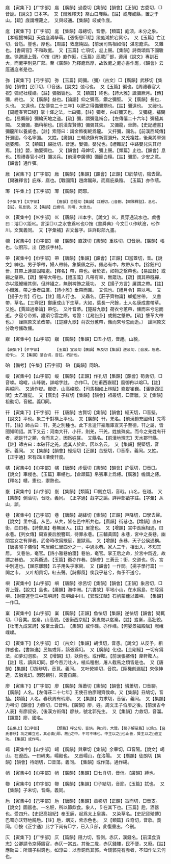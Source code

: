 <!-- { "loadSidebar": true } -->
庪	【寅集下】【广字部】	庪	【廣韻】過委切【集韻】【韻會】【正韻】古委切，□音詭。【說文】□本字。　又【爾雅釋天】祭山曰庪縣。【註】或庪或縣，置之于山。【疏】庪謂埋藏之。　又與攱通。【集韻】攱或作庪。

庬	【寅集下】【广字部】	庬	【集韻】母總切，音懵。【類篇】庬澒，未分之象。【孝經援神契】天度庬鴻孳萌。【張衡思□賦】踰庬鴻於宕冥兮。　又【玉篇】亡江切，音尨。豐也，厚也。【周語】敦庬純固。【前漢司馬相如傳】湛恩庬洪。　又雜也。【書周官】不和政庬。　又【玉篇】亡項切，尨上聲。【集韻】詩商頌爲下國駿庬。徐邈讀上聲。○按《詩》庬作厖，《玉篇》厖載厂部，遵用《說文》專訓石大，而庬字別見广部。至《廣韻》乃釋庬爲厚，故敦庬之庬亦書作厖，《韻會》云厖通庬者是也。

弥	【寅集下】【弓字部】	弥	【玉篇】同彌。（彌）〔古文〕□【廣韻】武移切【集韻】【韻會】民□切，□音迷。【說文】弛弓也。　又【玉篇】徧也。【周禮春官大祝】彌祀社稷禱。【註】彌猶徧也。　又【類篇】終也。【詩大雅】誕彌厥月。【傳】彌，終也。　又【廣韻】益也。【論語】仰之彌高，鑽之彌堅。　又【廣韻】長也，久也。　又遠也。【左傳哀二十三年】以肥之得備彌甥也。【註】彌遠也。　又祲也。【周禮春官□祲】掌十煇之法，七曰彌。【註】彌者，白虹彌天也。　又彌縫，補闕也。【易繫辭】彌綸天地之道。【疏】彌，謂彌逢補合。【左傳僖二十六年】彌縫其闕。　又彌彌，猶稍稍也。【前漢韋賢傳】彌彌其失。　又彌龍，車飾。【史記禮書】彌龍所以養威也。【註】索隱曰：謂金飾衡軛爲龍。　又扞彌，國名。【前漢西域傳】扞彌國，今名寧彌。　又姓。【廣韻】三輔決錄有新豐彌升。又羌複姓，後秦將軍彌姐婆觸。　又【類篇】綿批切，音迷。嫛彌，嬰兒也。【禮雜記】中路嬰兒失其母焉。【註】嬰，猶嫛彌也。　又【韻會】母婢切，彌上聲。【類篇】止也。【韻會】息也。【周禮春官小祝】彌災兵。【前漢李廣傳】彌節白檀。【註】彌節，少安之意。【韻會】通作弭。

廕	【寅集下】【广字部】	廕	【廣韻】【集韻】【韻會】【正韻】□於禁切，陰去聲。【爾雅釋言】庇庥，廕也。【戰國策】趙席隴畝，而廕庇桑陰。　【玉篇】亦作蔭。

瑘	【午集上】【玉字部】	瑘	【廣韻】同琊。

	【子集下】【又字部】		【唐韻】苦怪切【集韻】口漑切，□音蒯。【爾雅釋詁】，息也。【註】，氣息貌。又【集韻】丘媿切，同喟，太息也。

巛	【寅集中】【巛字部】	巛	【唐韻】川本字。【說文】巛，貫穿通流水也。虞書曰：濬□巜距巛。言深□巜之水會爲巛也○按《書舜典》今文□巜作畎澮，巛作川。文異義同。　又【字彙補】古文鬊字。註詳髟部九畫。

幮	【寅集中】【巾字部】	幮	【廣韻】直誅切【集韻】重株切，□音廚。【廣韻】帳也。似廚形。出【陸該字林】。

帶	【寅集中】【巾字部】	帶	【唐韻】【集韻】【韻會】【正韻】□當蓋切，音。【說文】紳也。男子搫帶，婦人帶絲，象繫佩之形。佩必有巾，故帶从巾。【徐鉉曰】卌，其帶上連屬固結處。【釋名】帶，蔕也。著於衣，如物之繫蔕也。【易訟卦】或錫之鞶帶。【疏】鞶帶大帶也。【禮玉藻】凡帶有率，無箴功。【疏】謂其帶旣襌，亦以箴緶緝其側，但繂襵之，無別裨飾之箴功。　又【揚子方言】厲謂之帶。【註】小爾雅，帶之垂者曰厲。【詩小雅】垂帶而厲。　又佩也。【禮月令】帶以弓。　又【揚子方言】行也。【註】隨人行也。　又蟲名。【莊子齊物論】螂蛆甘帶。　又書帶，草名。【三齊記】鄭康成山下生草，大如，葉長一尺餘，土人名康成書帶草。又姓。【賈誼過秦論】帶佗。　又叶音蒂。【楚辭九歌】荷衣兮蕙帶，儵而來兮忽而逝。夕宿兮帝鄉，誰須兮雲之際。考證：〔【易訟卦】或錫之鞶帶。【疏】鞶革大帶也。〕　謹照原文革改帶。〔【楚辭九歌】荷衣分蕙帶，鯈而來兮忽而逝。〕　謹照原文分改兮鯈改儵。 

巐	【寅集中】【山字部】	巐	【廣韻】【集韻】□丑小切，音趫。山貌。

	【辰集下】【歹字部】		【玉篇】宜及切【廣韻】魚及切【集韻】逆及切，□音岌。危也。或作□。　又【集韻】落合切，音拉。朽折也。

砶	【備考】【午集】【石字部】	砶	【奚韻】同珀。

嵷	【寅集中】【山字部】	嵷	【廣韻】【正韻】作孔切【集韻】【韻會】筍勇切，□音竦。嵱嵷，山峰貌，詳嵱字註。　亦作□。【杜甫西嶽賦】風御冉以嵱□。【註】與嵷同。　又通作嵸。巃嵸，山高峻貌。【司馬相如上林賦】巃嵸崔巍。【潘嶽西征賦】太乙巃嵸。　又【廣鈞】子紅切【集韻】【韻會】祖叢切，□音騣。又【集韻】祖動切，音縱。義□同。

幵	【寅集下】【干字部】	幵	【唐韻】古賢切【集韻】【韻會】經天切，□音堅。【說文】平也。象二干對構上平也。　又【廣韻】幵，羌名。【前漢趙充國傳】先零幵。【註】師古曰：幵，羌之別種也。此下言遣幵豪雕庫宣天子至德，幵之屬，皆聞知明詔。其下又云：河南大幵，小幵，則羌，幵羌，姓族殊矣。而今之羌姓有幵者，總是幵之類，合而言之，因爲姓耳。　又縣名。【前漢地理志】天水郡幵縣。【註】師古曰：本破幵之羌，處其人於此，因以名云。　又【集韻】倪堅切，音姸。義同。　又【集韻】【韻會】輕烟切【正韻】苦堅切，□音牽。義同。又姓。【正字通】宋有四川漕使幵度。

幰	【寅集中】【巾字部】	幰	【唐韻】虛偃切【集韻】【韻會】許偃切，□音□。【說文】車幔也。【玉篇】車幰也。【倉頡篇】帛張車上爲幰。【廣雅】幨謂之幰。【釋名】幰，憲也，禦熱也。

嶯	【寅集中】【山字部】	嶯	【集韻】【類篇】□側立切，音戢。山名，在越。　又【集韻】側洽切，音眨。義同。　【正字通】蕺字之譌。詳艸部蕺字註。【字彙】从山，誤。

巷	【寅集中】【己字部】	巷	【唐韻】胡絳切【集韻】【正韻】戸降切，□學去聲。【說文】里中道。从邑，从共，皆在邑中所共也。【廣韻】街巷也。【增韻】直曰街，曲曰巷。【詩鄭風】巷無居人。【註】里塗也。　又【增韻】宮中長廡相通，曰永巷。【列女傳】周宣姜后脫簪珥，待罪永巷。【三輔黃圖】永巷，宮中之長巷，幽閉宮女之有罪者。武帝時改爲掖庭，置獄焉。　又【增韻】永巷，天子公侯通稱。【唐書郭子儀傳】宅居親仁里四分之一，中通永巷。家人三千，相出入，不知其居。　又巷伯，奄官。【詩小雅巷伯箋】巷伯，奄官。掌王后之命，於宮中爲近，故謂之巷伯。　又與衖通。【玉篇】衖亦作巷。【韻會】三蒼云：街，交道也。衖，宮中別道也。【屈原離騷】五子用失乎家衖。　又【韻會】一作閧。【揚子學行篇】一閧之市。　又叶胡貢切，紅去聲。【詩鄭風】俟我乎巷兮，侮予不送兮。

嶼	【寅集中】【山字部】	嶼	【唐韻】徐呂切【集韻】【韻會】【正韻】象呂切，□胥上聲。【說文】島也。【廣韻】海中洲。【六書故】平地小山，在水爲島，在陸爲嶼。【謝靈運登江中孤嶼詩】孤嶼媚中川。【郭璞江賦】石帆蒙蘢以蓋嶼。　【集韻】一作□。

嶪	【寅集中】【山字部】	嶪	【廣韻】【正韻】魚怯切【集韻】逆怯切【韻會】疑輒切，□音業。岌嶪，山高貌。【張衡西京賦】狀嵬峩以岌嶪。【註】岌嶪，高壯貌。【杜甫九成宮詩】岌嶪土囊口。　【集韻】或作礏。亦作嶫。【何晏景福殿賦】峨峨嶫嶫。

幻	【寅集下】【幺字部】	幻	〔古文〕【集韻】胡慣切，音患。【說文】从反予，相詐惑也。【書無逸】民無或胥，譸張爲幻。　又【廣韻】化也。【金剛經】一切有爲法，如夢幻泡影。　又【增韻】幻，妖術也。或作眩。【前漢張騫傳】犛靬眩人。【註】眩，讀與幻同。卽今吞刀吐火，植瓜種樹，屠人截馬之類皆是也。　又【唐韻】【集韻】□胡辨切，音莧。義同。　又叶熒絹切，音院。【陸機刻漏賦】來像神造，去猶鬼幻。因勢相引，來靈自薦。

廖	【寅集下】【广字部】	廖	【廣韻】落蕭切【集韻】【韻會】憐蕭切，□音聊。【廣韻】人名。【左傳莊二十七年】王使召伯廖賜齊侯命。又【集韻】丑鳩切，音抽。【類篇】人名。春秋周有瑕廖。　又【集韻】力求切，音留。義同。　又【集韻】力弔切【韻會】力照切，□音料。【廣韻】廖，姓。周文王子伯廖之後。【前漢古今人表】有廖叔安。【後漢方術傳】廖扶，號北郭先生。　又【集韻】力救切，音溜。【類篇】廖，國名。

	【丑集上】【口字部】		【類篇】呼公切，音烘。與□同，大聲。【荀子解蔽篇】以爲□。【呂氏春秋】功之難立也，其必由□耶。故□之中，不可不味也。中主以之□也止善，賢主以之□也立功。　【集韻】或作哅。

崵	【寅集中】【山字部】	崵	【廣韻】與章切【集韻】余章切，□音陽。【說文】崵山，在遼西。一曰嵎夷，崵穀也。　又首崵山，在洛陽。　又【廣韻】徒朗切【集韻】【韻會】待朗切，□音蕩。義同。　【集韻】或作蕩。通作碭。

帩	【寅集中】【巾字部】	帩	【廣韻】【集韻】□七肖切，音俏。【廣韻】縛也。

幯	【寅集中】【巾字部】	幯	【廣韻】【集韻】□子結切，音節。【玉篇】拭也。　又【集韻】子末切，音繓。義同。

巵	【寅集中】【己字部】	巵	【唐韻】【集韻】章移切【正韻】旨而切，□音支。【說文】圜器也。一名觛，所以節飮食。象人，卪在其下也。【玉篇】巵，酒器也。受四升。【史記高祖紀】奉玉巵，起爲太上皇壽。　又染草名。【史記貨殖傳】巴蜀亦沃野地饒巵。【註】巵，烟支，紫赤色也。　又【類篇】丘奇切，音欹。義同。◎按《正字通》此字下尚有□字，已入卩部，此復重出，今刪。

庂	【寅集下】【广字部】	庂	【篇韻】阻力切，音側。赤庂，漢錢名。【前漢食貨志】公卿請令京師鑄官，赤庂一當五。其後二歲，赤庂錢賤，民不便，又廢。【註】應劭曰：所謂子紺錢也。如淳曰：以赤銅爲其郭。今錢郭見有赤者，不知作法云何也。

